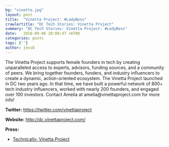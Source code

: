 ```yaml
---
bg: "vinetta.jpg"
layout: post
title:  "Vinetta Project: #LadyBoss"
crawlertitle: "DC Tech Stories: Vinetta Project"
summary: "DC Tech Stories: Vinetta Project: #LadyBoss"
date:   2016-09-06 20:09:47 +0700
categories: posts
tags: ['']
author: jessb
---
```


<p class="no-margin">The Vinetta Project supports female founders in tech by creating unparalleled access to experts, advisors, funding sources, and a community of peers. We bring together founders, funders, and industry influencers to create a dynamic, action-oriented ecosystem. The Vinetta Project launched in DC two years ago. In that time, we have built a powerful network of 800+ tech industry influencers, worked with nearly 200 founders, and engaged over 100 investors. Contact Amelia at
amelia@vinettaproject.com for more info!</p>
<script src="https://www.buzzsprout.com/108546/549546-vinetta-project-ladyboss.js?player=small" type="text/javascript" charset="utf-8"></script>


<p><strong>Twitter:</strong> <a href="https://twitter.com/vinettaproject ">https://twitter.com/vinettaproject </a></p> 
<p><strong>Website:</strong> <a href="http://dc.vinettaproject.com/  ">http://dc.vinettaproject.com/  </a></p>
<p><strong>Press:</strong>
    <ul class="no-bullets">
    <li><a class="red"  href="https://technical.ly/dc/2016/02/10/vinetta-project-dc-venture-capital/ ">Technically: Vinetta Project</a></li>
    </ul> 
</p>
